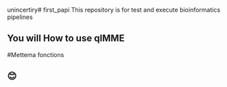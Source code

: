 unincertiry# first_papi
This repository is for test and execute bioinformatics pipelines

 ## You will How to use qIMME 
#Mettema fonctions

## :blush:
